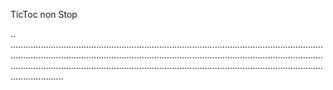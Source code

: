 TicToc non Stop

..
.........................................................................................................................................................................................................................................................................................................................................................................................................